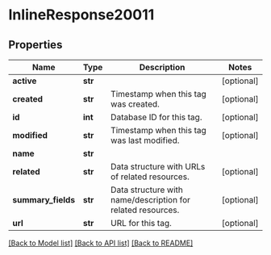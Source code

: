 # InlineResponse20011

## Properties
Name | Type | Description | Notes
------------ | ------------- | ------------- | -------------
**active** | **str** |  | [optional] 
**created** | **str** | Timestamp when this tag was created. | [optional] 
**id** | **int** | Database ID for this tag. | [optional] 
**modified** | **str** | Timestamp when this tag was last modified. | [optional] 
**name** | **str** |  | 
**related** | **str** | Data structure with URLs of related resources. | [optional] 
**summary_fields** | **str** | Data structure with name/description for related resources. | [optional] 
**url** | **str** | URL for this tag. | [optional] 

[[Back to Model list]](../README.md#documentation-for-models) [[Back to API list]](../README.md#documentation-for-api-endpoints) [[Back to README]](../README.md)


